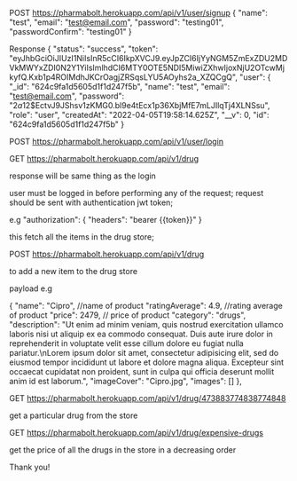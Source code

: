 POST https://pharmabolt.herokuapp.com/api/v1/user/signup
{
"name": "test",
"email": "test@email.com",
"password": "testing01",
"passwordConfirm": "testing01"
}

Response
{
"status": "success",
"token": "eyJhbGciOiJIUzI1NiIsInR5cCI6IkpXVCJ9.eyJpZCI6IjYyNGM5ZmExZDU2MDVkMWYxZDI0N2Y1YiIsImlhdCI6MTY0OTE5NDI5MiwiZXhwIjoxNjU2OTcwMjkyfQ.Kxb1p4ROIMdhJKCrOagjZRSqsLYU5AOyhs2a_XZQCgQ",
"user": {
"\_id": "624c9fa1d5605d1f1d247f5b",
"name": "test",
"email": "test@email.com",
"password": "$2a$12$EctvJ9JShsv1zKMG0.bl9e4tEcx1p36XbjMfE7mLJIlqTj4XLNSsu",
"role": "user",
"createdAt": "2022-04-05T19:58:14.625Z",
"\_\_v": 0,
"id": "624c9fa1d5605d1f1d247f5b"
}

POST https://pharmabolt.herokuapp.com/api/v1/user/login

GET https://pharmabolt.herokuapp.com/api/v1/drug


response will be same thing as the login

user must be logged in before performing any of the request;
request should be sent with authentication jwt token;

e.g
"authorization": {
    "headers": "bearer {{token}}"
}

this fetch all the items in the drug store;

POST https://pharmabolt.herokuapp.com/api/v1/drug

to add a new item to the drug store

payload e.g

{
"name": "Cipro", //name of product
"ratingAverage": 4.9, //rating average of product
"price": 2479, // price of product
"category": "drugs",
"description": "Ut enim ad minim veniam, quis nostrud exercitation ullamco laboris nisi ut aliquip ex ea commodo consequat. Duis aute irure dolor in reprehenderit in voluptate velit esse cillum dolore eu fugiat nulla pariatur.\nLorem ipsum dolor sit amet, consectetur adipisicing elit, sed do eiusmod tempor incididunt ut labore et dolore magna aliqua. Excepteur sint occaecat cupidatat non proident, sunt in culpa qui officia deserunt mollit anim id est laborum.",
"imageCover": "Cipro.jpg",
"images": []
},

GET https://pharmabolt.herokuapp.com/api/v1/drug/473883774838774848

get a particular drug from the store

GET https://pharmabolt.herokuapp.com/api/v1/drug/expensive-drugs

get the price of all the drugs in the store in a decreasing order

Thank you!

